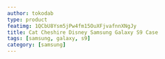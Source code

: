 ```yaml
---
author: tokodab
type: product
featimg: 1QCbU8Ysm5jPw4fm15OuXFjvafnnXNgJy
title: Cat Cheshire Disney Samsung Galaxy S9 Case
tags: [samsung, galaxy, s9]
category: [samsung]
---
```

